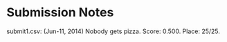Submission Notes
========================================================

submit1.csv: (Jun-11, 2014) Nobody gets pizza. Score: 0.500. Place: 25/25.